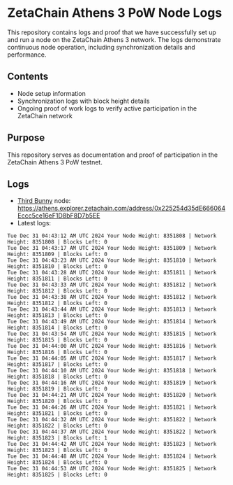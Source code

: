 # ZetaChain Athens 3 PoW Node Logs
This repository contains logs and proof that we have successfully set up and run a node on the ZetaChain Athens 3 network. The logs demonstrate continuous node operation, including synchronization details and performance.

## Contents
- Node setup information
- Synchronization logs with block height details
- Ongoing proof of work logs to verify active participation in the ZetaChain network

## Purpose
This repository serves as documentation and proof of participation in the ZetaChain Athens 3 PoW testnet.

## Logs

- [Third Bunny](https://thirdbunny.xyz/) node: https://athens.explorer.zetachain.com/address/0x225254d35dE666064Eccc5ce16eF1D8bF8D7b5EE
- Latest logs:
```
Tue Dec 31 04:43:12 AM UTC 2024 Your Node Height: 8351808 | Network Height: 8351808 | Blocks Left: 0
Tue Dec 31 04:43:17 AM UTC 2024 Your Node Height: 8351809 | Network Height: 8351809 | Blocks Left: 0
Tue Dec 31 04:43:23 AM UTC 2024 Your Node Height: 8351810 | Network Height: 8351810 | Blocks Left: 0
Tue Dec 31 04:43:28 AM UTC 2024 Your Node Height: 8351811 | Network Height: 8351811 | Blocks Left: 0
Tue Dec 31 04:43:33 AM UTC 2024 Your Node Height: 8351812 | Network Height: 8351812 | Blocks Left: 0
Tue Dec 31 04:43:38 AM UTC 2024 Your Node Height: 8351812 | Network Height: 8351812 | Blocks Left: 0
Tue Dec 31 04:43:44 AM UTC 2024 Your Node Height: 8351813 | Network Height: 8351813 | Blocks Left: 0
Tue Dec 31 04:43:49 AM UTC 2024 Your Node Height: 8351814 | Network Height: 8351814 | Blocks Left: 0
Tue Dec 31 04:43:54 AM UTC 2024 Your Node Height: 8351815 | Network Height: 8351815 | Blocks Left: 0
Tue Dec 31 04:44:00 AM UTC 2024 Your Node Height: 8351816 | Network Height: 8351816 | Blocks Left: 0
Tue Dec 31 04:44:05 AM UTC 2024 Your Node Height: 8351817 | Network Height: 8351817 | Blocks Left: 0
Tue Dec 31 04:44:10 AM UTC 2024 Your Node Height: 8351818 | Network Height: 8351818 | Blocks Left: 0
Tue Dec 31 04:44:16 AM UTC 2024 Your Node Height: 8351819 | Network Height: 8351819 | Blocks Left: 0
Tue Dec 31 04:44:21 AM UTC 2024 Your Node Height: 8351820 | Network Height: 8351820 | Blocks Left: 0
Tue Dec 31 04:44:26 AM UTC 2024 Your Node Height: 8351821 | Network Height: 8351821 | Blocks Left: 0
Tue Dec 31 04:44:32 AM UTC 2024 Your Node Height: 8351822 | Network Height: 8351822 | Blocks Left: 0
Tue Dec 31 04:44:37 AM UTC 2024 Your Node Height: 8351822 | Network Height: 8351823 | Blocks Left: 1
Tue Dec 31 04:44:42 AM UTC 2024 Your Node Height: 8351823 | Network Height: 8351823 | Blocks Left: 0
Tue Dec 31 04:44:48 AM UTC 2024 Your Node Height: 8351824 | Network Height: 8351824 | Blocks Left: 0
Tue Dec 31 04:44:53 AM UTC 2024 Your Node Height: 8351825 | Network Height: 8351825 | Blocks Left: 0
```
